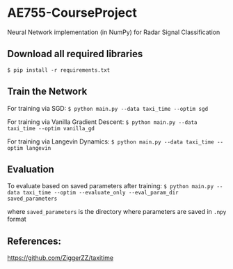 # AE755-CourseProject
Neural Network implementation (in NumPy) for Radar Signal Classification

## Download all required libraries

`$ pip install -r requirements.txt`

## Train the Network

For training via SGD: 
`$ python main.py --data taxi_time --optim sgd`

For training via Vanilla Gradient Descent: 
`$ python main.py --data taxi_time --optim vanilla_gd`

For training via Langevin Dynamics: 
`$ python main.py --data taxi_time --optim langevin`

## Evaluation

To evaluate based on saved parameters after training: 
`$ python main.py --data taxi_time --optim --evaluate_only --eval_param_dir saved_parameters`

where `saved_parameters` is the directory where parameters are saved in `.npy` format

## References:

https://github.com/ZiggerZZ/taxitime
